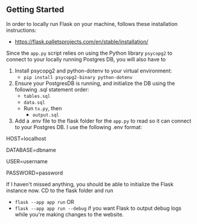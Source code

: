 ## Getting Started

In order to locally run Flask on your machine, follows these installation instructions:

* https://flask.palletsprojects.com/en/stable/installation/

Since the `app.py` script relies on using the Python library `psycopg2` to connect to your locally running Postgres DB, you will also have to

1. Install psycopg2 and python-dotenv to your virtual environment:
    * `pip install psycopg2-binary python-dotenv`
2. Ensure your PostgresDB is running, and initialize the DB using the following .sql statement order:
    * `tables.sql`
    * `data.sql`
    * Run `tx.py`, then
        * `output.sql`
3. Add a .env file to the flask folder for the `app.py` to read so it can connect to your Postgres DB. I use the following .env format:

HOST=localhost

DATABASE=dbname

USER=username

PASSWORD=password

If I haven't missed anything, you should be able to initialize the Flask instance now. CD to the flask folder and run
 
* `flask --app app run` OR
* `flask --app app run --debug` if you want Flask to output debug logs while you're making changes to the website. 
